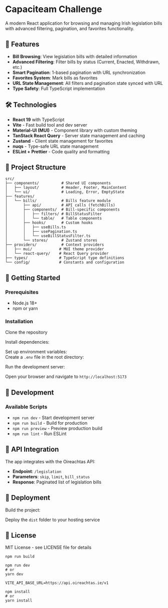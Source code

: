 # Capaciteam Challenge

A modern React application for browsing and managing Irish legislation bills with advanced filtering, pagination, and favorites functionality.

## 🚀 Features

- **Bill Browsing**: View legislation bills with detailed information
- **Advanced Filtering**: Filter bills by status (Current, Enacted, Withdrawn, etc.)
- **Smart Pagination**: 1-based pagination with URL synchronization
- **Favorites System**: Mark bills as favorites
- **URL State Management**: All filters and pagination state synced with URL
- **Type Safety**: Full TypeScript implementation

## 🛠️ Technologies

- **React 19** with TypeScript
- **Vite** - Fast build tool and dev server
- **Material-UI (MUI)** - Component library with custom theming
- **TanStack React Query** - Server state management and caching
- **Zustand** - Client state management for favorites
- **nuqs** - Type-safe URL state management
- **ESLint + Prettier** - Code quality and formatting

## 📁 Project Structure

```
src/
├── components/          # Shared UI components
│   ├── layout/          # Header, Footer, MainContent
│   └── ui/              # Loading, Error, EmptyState
├── features/
│   └── bills/           # Bills feature module
│       ├── api/         # API calls (fetchBills)
│       ├── components/  # Bill-specific components
│       │   ├── filters/ # BillStatusFilter
│       │   └── table/   # Table components
│       ├── hooks/       # Custom hooks
│       │   ├── useBills.ts
│       │   ├── usePagination.ts
│       │   └── useBillStatusFilter.ts
│       └── stores/      # Zustand stores
├── providers/           # Context providers
│   ├── mui/            # MUI theme provider
│   └── react-query/    # React Query provider
├── types/              # TypeScript type definitions
└── config/             # Constants and configuration
```

## 🚀 Getting Started

### Prerequisites

- Node.js 18+
- npm or yarn

### Installation

Clone the repository

Install dependencies:

Set up environment variables:  
Create a `.env` file in the root directory:

Run the development server:

Open your browser and navigate to `http://localhost:5173`

## 🔧 Development

### Available Scripts

- `npm run dev` - Start development server
- `npm run build` - Build for production
- `npm run preview` - Preview production build
- `npm run lint` - Run ESLint

## 📝 API Integration

The app integrates with the Oireachtas API:

- **Endpoint**: `/legislation`
- **Parameters**: `skip`, `limit`, `bill_status`
- **Response**: Paginated list of legislation bills

## 🚀 Deployment

Build the project:

Deploy the `dist` folder to your hosting service

## 📄 License

MIT License - see LICENSE file for details

```
npm run build
```

```
npm run dev
# or
yarn dev
```

```
VITE_API_BASE_URL=https://api.oireachtas.ie/v1
```

```
npm install
# or
yarn install
```
